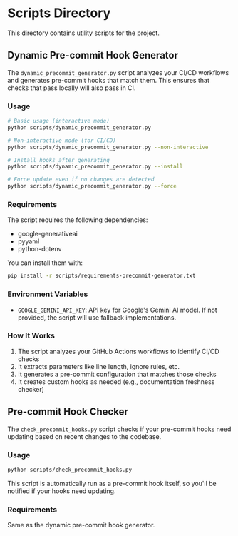 # Scripts Directory

This directory contains utility scripts for the project.

## Dynamic Pre-commit Hook Generator

The `dynamic_precommit_generator.py` script analyzes your CI/CD workflows and generates pre-commit hooks that match them. This ensures that checks that pass locally will also pass in CI.

### Usage

```bash
# Basic usage (interactive mode)
python scripts/dynamic_precommit_generator.py

# Non-interactive mode (for CI/CD)
python scripts/dynamic_precommit_generator.py --non-interactive

# Install hooks after generating
python scripts/dynamic_precommit_generator.py --install

# Force update even if no changes are detected
python scripts/dynamic_precommit_generator.py --force
```

### Requirements

The script requires the following dependencies:
- google-generativeai
- pyyaml
- python-dotenv

You can install them with:
```bash
pip install -r scripts/requirements-precommit-generator.txt
```

### Environment Variables

- `GOOGLE_GEMINI_API_KEY`: API key for Google's Gemini AI model. If not provided, the script will use fallback implementations.

### How It Works

1. The script analyzes your GitHub Actions workflows to identify CI/CD checks
2. It extracts parameters like line length, ignore rules, etc.
3. It generates a pre-commit configuration that matches those checks
4. It creates custom hooks as needed (e.g., documentation freshness checker)

## Pre-commit Hook Checker

The `check_precommit_hooks.py` script checks if your pre-commit hooks need updating based on recent changes to the codebase.

### Usage

```bash
python scripts/check_precommit_hooks.py
```

This script is automatically run as a pre-commit hook itself, so you'll be notified if your hooks need updating.

### Requirements

Same as the dynamic pre-commit hook generator.
